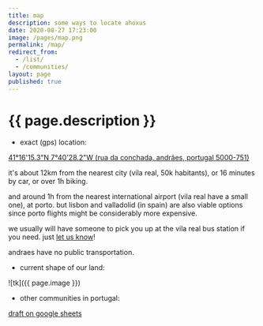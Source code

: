 ```yaml
---
title: map
description: some ways to locate ahoxus
date: 2020-08-27 17:23:00
image: /pages/map.png
permalink: /map/
redirect_from:
  - /list/
  - /communities/
layout: page
published: true
---
```


# {{ page.description }}

- exact (gps) location:

[41°16'15.3"N 7°40'28.2"W
(rua da conchada, andrães, portugal 5000-751)](geo:41.270915,-7.674503)

it's about 12km from the nearest city (vila real, 50k habitants), or 16 minutes by car, or over 1h biking.

and around 1h from the nearest international airport (vila real have a small one), at porto. but lisbon and valladolid (in spain) are also viable options since porto flights might be considerably more expensive.

we usually will have someone to pick you up at the vila real bus station if you need. just [let us know](/contact)!

andraes have no public transportation.

- current shape of our land:

![tk]({{ page.image }})

- other communities in portugal:

[draft on google sheets](https://docs.google.com/spreadsheets/d/1oD_ZEIF3SL2baKvtiIj-mbaA6le-qL21iEue_QpIg6g/edit?usp=drivesdk)
